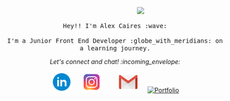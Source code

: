 <p align="center">
  <img src="https://media.giphy.com/media/QHE5gWI0QjqF2/giphy.gif" width="40%" align="right">
  <br><br>
  <samp>
    Hey!! I'm Alex Caires :wave:
    <br><br>
    I'm a Junior Front End Developer :globe_with_meridians: on a learning journey.
  </samp>
</p>

<p align="center"> 
  <i> Let's connect and chat! :incoming_envelope: </i>
</p>

<p align="center">
<a href="https://www.linkedin.com/in/alex-caires-b7b39b174/"><img src="https://github.com/sarthak77/sarthak77/blob/master/icons/icons8-linkedin-circled-48.png" alt="LinkedIn"></a> &nbsp; &nbsp;
<a href="https://www.instagram.com/tiiagoaleex/"><img src="https://github.com/sarthak77/sarthak77/blob/master/icons/icons8-instagram-48.png" alt="Instagram"></a> &nbsp; &nbsp;
 &nbsp; &nbsp;
<a href="mailto:tiagoaleex@gmail.com"><img src="https://github.com/sarthak77/sarthak77/blob/master/icons/icons8-gmail-48.png" alt="Gmail"></a> &nbsp; &nbsp;
<a href="https://aleex-caires-portfolio-oa0w1moyt-aleexcaires.vercel.app/"><img src="https://img.icons8.com/external-flatarticons-blue-flatarticons/48/000000/external-portfolio-ux-and-ui-flatarticons-blue-flatarticons.png" alt="Portfolio"></a> 

</p>

<!--https://icons8.com/icons/set/svg-->

